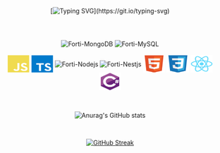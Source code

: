 <h1></h1>
<br> 

<div align="center">
  
  [![Typing SVG](https://readme-typing-svg.herokuapp.com?font=Fira+Code&weight=300&size=50&duration=4000&pause=1000&color=539BF5&center=true&vCenter=true&random=false&width=1000&lines=Hey+there,;+My+name+is+Breno;I'm+22+years+old;I'm+a+Full-Stack+Developer;I'm+from+Brazil;Welcome+to+my+world:)](https://git.io/typing-svg)
</div>

<h1></h1>

<br>

<div align="center" style="display: inline_block">
  <img align="center" alt="Forti-MongoDB" height="40" width="50" src="https://cdn.jsdelivr.net/gh/devicons/devicon@latest/icons/mongodb/mongodb-original.svg" />
  <img align="center" alt="Forti-MySQL" height="40" width="50" src="https://cdn.jsdelivr.net/gh/devicons/devicon@latest/icons/mysql/mysql-original.svg" />
</div>

<br>

<div align="center" style="display: inline_block">
  <img align="center" alt="Forti-Js" height="40" width="50" src="https://raw.githubusercontent.com/devicons/devicon/master/icons/javascript/javascript-plain.svg">
  <img align="center" alt="Forti-Ts" height="40" width="50" src="https://raw.githubusercontent.com/devicons/devicon/master/icons/typescript/typescript-plain.svg">
  <img align="center" alt="Forti-Nodejs" height="40" width="50" src="https://cdn.jsdelivr.net/gh/devicons/devicon@latest/icons/nodejs/nodejs-original.svg"/>
  <img align="center" alt="Forti-Nestjs" height="40" src="https://cdn.jsdelivr.net/gh/devicons/devicon@latest/icons/nestjs/nestjs-original.svg" />
  <img align="center" alt="Forti-HTML5" height="40" width="50" src="https://raw.githubusercontent.com/devicons/devicon/master/icons/html5/html5-original.svg">
  <img align="center" alt="Forti-CSS" height="40" width="50" src="https://raw.githubusercontent.com/devicons/devicon/master/icons/css3/css3-original.svg">
  <img align="center" alt="Forti-React" height="40" width="50" src="https://raw.githubusercontent.com/devicons/devicon/master/icons/react/react-original.svg">
  <img align="center" alt="Forti-Csharp" height="40" width="50" src="https://raw.githubusercontent.com/devicons/devicon/master/icons/csharp/csharp-original.svg">
</div>

<br>
<br>

<div align="center">
  
  ![Anurag's GitHub stats](https://github-readme-stats.vercel.app/api?username=brenoforti&show_icons=true&theme=github_dark_dimmed)
</div>

<br>

<div align="center">
  
  [![GitHub Streak](https://github-readme-streak-stats.herokuapp.com?user=brenoforti&theme=github-dark-dimmed&card_width=900)](https://git.io/streak-stats)
</div>

<h1></h1>
